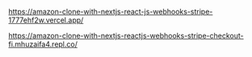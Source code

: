 https://amazon-clone-with-nextjs-react-js-webhooks-stripe-1777ehf2w.vercel.app/

https://amazon-clone-with-nextjs-reactjs-webhooks-stripe-checkout-fi.mhuzaifa4.repl.co/
